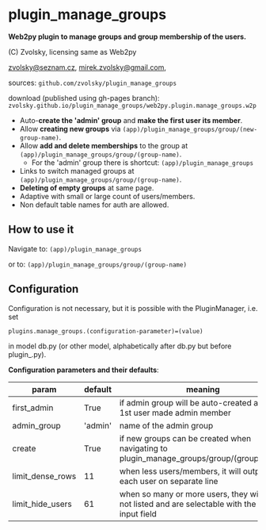 # plugin_manage_groups
**Web2py plugin to manage groups and group membership of the users.**

(C) Zvolsky, licensing same as Web2py

zvolsky@seznam.cz, mirek.zvolsky@gmail.com,

sources: ```github.com/zvolsky/plugin_manage_groups```

download (published using gh-pages branch): ```zvolsky.github.io/plugin_manage_groups/web2py.plugin.manage_groups.w2p```

- Auto-**create the 'admin' group** and **make the first user its member**.
- Allow **creating new groups** via ```(app)/plugin_manage_groups/group/(new-group-name)```.
- Allow **add and delete memberships** to the group at ```(app)/plugin_manage_groups/group/(group-name)```.
  - For the 'admin' group there is shortcut: ```(app)/plugin_manage_groups```
- Links to switch managed groups at ```(app)/plugin_manage_groups/group/(group-name)```.
- **Deleting of empty groups** at same page.
- Adaptive with small or large count of users/members.
- Non default table names for auth are allowed.

## How to use it

Navigate to: ```(app)/plugin_manage_groups```

or to: ```(app)/plugin_manage_groups/group/(group-name)```

## Configuration

Configuration is not necessary, but it is possible with the PluginManager, i.e. set
```
plugins.manage_groups.(configuration-parameter)=(value)
```
in model db.py (or other model, alphabetically after db.py but before plugin_.py).

**Configuration parameters and their defaults**:

| param | default | meaning |
| ------ | ------ | ------ |
| first_admin | True | if admin group will be auto-created and the 1st user made admin member |
| admin_group | 'admin' | name of the admin group |
| create | True | if new groups can be created when navigating to plugin_manage_groups/group/(group_name) |
| limit_dense_rows | 11 | when less users/members, it will output each user on separate line |
| limit_hide_users | 61 | when so many or more users, they will be not listed and are selectable with the html input field |
